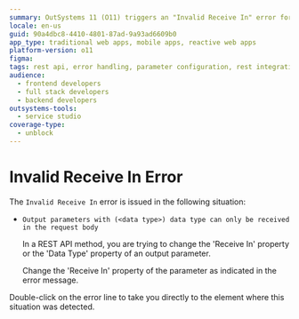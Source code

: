 ```yaml
---
summary: OutSystems 11 (O11) triggers an "Invalid Receive In" error for incorrect output parameter settings in REST APIs.
locale: en-us
guid: 90a4dbc8-4410-4801-87ad-9a93ad6609b0
app_type: traditional web apps, mobile apps, reactive web apps
platform-version: o11
figma:
tags: rest api, error handling, parameter configuration, rest integration, api development
audience:
  - frontend developers
  - full stack developers
  - backend developers
outsystems-tools:
  - service studio
coverage-type:
  - unblock
---
```


# Invalid Receive In Error

The `Invalid Receive In` error is issued in the following situation:

* `Output parameters with (<data type>) data type can only be received in the request body`
  
    In a REST API method, you are trying to change the 'Receive In' property or the 'Data Type' property of an output parameter.

    Change the 'Receive In' property of the parameter as indicated in the error message. 
    
Double-click on the error line to take you directly to the element where this situation was detected.
